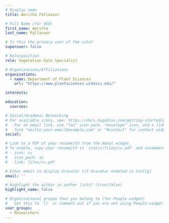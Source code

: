 ```yaml
---
# Display name
title: Amritha Pallavoor

# Full Name (for SEO)
first_name: Amritha
last_name: Pallavoor

# Is this the primary user of the site?
superuser: false

# Role/position
role: Vegetation Data Specialist

# Organizations/Affiliations
organizations:
  - name: Department of Plant Sciences
    url: "https://www.plantsciences.ucdavis.edu/"

interests:

education:
  courses:

# Social/Academic Networking
# For available icons, see: https://docs.hugoblox.com/getting-started/page-builder/#icons
#   For an email link, use "fas" icon pack, "envelope" icon, and a link in the
#   form "mailto:your-email@example.com" or "#contact" for contact widget.
social:

# Link to a PDF of your resume/CV from the About widget.
# To enable, copy your resume/CV to `static/files/cv.pdf` and uncomment the lines below.
# - icon: cv
#   icon_pack: ai
#   link: files/cv.pdf

# Enter email to display Gravatar (if Gravatar enabled in Config)
email: ''

# Highlight the author in author lists? (true/false)
highlight_name: false

# Organizational groups that you belong to (for People widget)
#   Set this to `[]` or comment out if you are not using People widget.
user_groups:
  - Researchers
---
```

